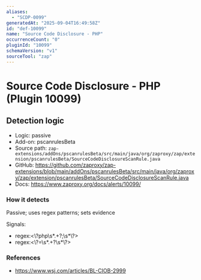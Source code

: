```yaml
---
aliases:
  - "SCDP-0099"
generatedAt: "2025-09-04T16:49:58Z"
id: "def-10099"
name: "Source Code Disclosure - PHP"
occurrenceCount: "0"
pluginId: "10099"
schemaVersion: "v1"
sourceTool: "zap"
---
```


# Source Code Disclosure - PHP (Plugin 10099)

## Detection logic

- Logic: passive
- Add-on: pscanrulesBeta
- Source path: `zap-extensions/addOns/pscanrulesBeta/src/main/java/org/zaproxy/zap/extension/pscanrulesBeta/SourceCodeDisclosureScanRule.java`
- GitHub: https://github.com/zaproxy/zap-extensions/blob/main/addOns/pscanrulesBeta/src/main/java/org/zaproxy/zap/extension/pscanrulesBeta/SourceCodeDisclosureScanRule.java
- Docs: https://www.zaproxy.org/docs/alerts/10099/

### How it detects

Passive; uses regex patterns; sets evidence

Signals:
- regex:<\\?php\\s*.+?;\\s*\\?>
- regex:<\\?=\\s*.+?\\s*\\?>

### References
- https://www.wsj.com/articles/BL-CIOB-2999

